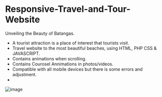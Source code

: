 # Responsive-Travel-and-Tour-Website
Unveiling the Beauty of Batangas.
* A tourist attraction is a place of interest that tourists visit.
* Travel website to the most beautiful beaches, using HTML, PHP CSS & JAVASCRIPT.
* Contains animations when scrolling.
* Contains Courosel Annimations in photos/videos.
* Compatible with all mobile devices but there is some errors and adjustment.
* 

![image](https://github.com/user-attachments/assets/e284a350-a9b6-46af-b646-e332739c96dd)
